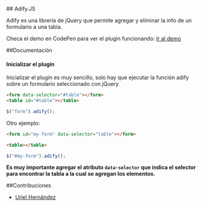 ## Adify.JS

Adify es una librería de jQuery que permite agregar y eliminar la info de un formulario a una tabla.

Checa el demo en CodePen para ver el plugin funcionando: [Ir al demo](http://codepen.io/urielhdz/pen/VamEpB)

##Documentación

#### Inicializar el plugin

Inicializar el plugin es muy sencillo, solo hay que ejecutar la función adify sobre un formulario seleccionado con jQuery

```html
<form data-selector="#table"></form>
<table id="#table"></table>
```

```javascript
$("form").adify();
```

Otro ejemplo:

```html
<form id="my-form" data-selector="table"></form>

<table></table>
```

```javascript
$("#my-form").adify();
```

**Es muy importante agregar el atributo `data-selector` que indica el selector para encontrar la tabla a la cual se agregan los elementos.**

##Contribuciones
* [Uriel Hernández](https://github.com/urielhdz/)

